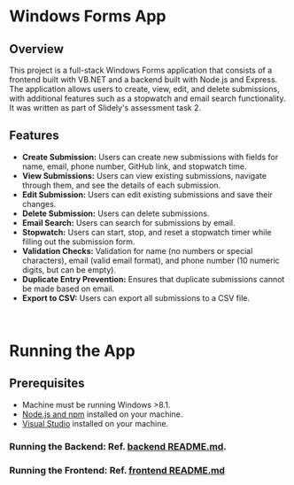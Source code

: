 # Windows Forms App
## Overview
This project is a full-stack Windows Forms application that consists of a frontend built with VB.NET and a backend built with Node.js and Express. The application allows users to create, view, edit, and delete submissions, with additional features such as a stopwatch and email search functionality. It was written as part of Slidely's assessment task 2.

## Features

- **Create Submission:** Users can create new submissions with fields for name, email, phone number, GitHub link, and stopwatch time.
- **View Submissions:** Users can view existing submissions, navigate through them, and see the details of each submission.
- **Edit Submission:** Users can edit existing submissions and save their changes.
- **Delete Submission:** Users can delete submissions.
- **Email Search:** Users can search for submissions by email.
- **Stopwatch:** Users can start, stop, and reset a stopwatch timer while filling out the submission form.
- **Validation Checks:** Validation for name (no numbers or special characters), email (valid email format), and phone number (10 numeric digits, but can be empty).
- **Duplicate Entry Prevention:** Ensures that duplicate submissions cannot be made based on email.
- **Export to CSV:** Users can export all submissions to a CSV file.

<br>

# Running the App
## Prerequisites

- Machine must be running Windows >8.1.
- [Node.js and npm](https://nodejs.org/) installed on your machine.
- [Visual Studio](https://visualstudio.microsoft.com/) installed on your machine.

### Running the Backend: Ref. [backend README.md](/backend/README.md).
### Running the Frontend: Ref. [frontend README.md](/frontend/README.md)
